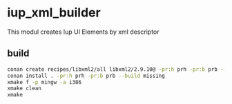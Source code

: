 # iup_xml_builder
This modul creates Iup UI Elements by xml descriptor

## build

```bash
conan create recipes/libxml2/all libxml2/2.9.10@ -pr:h prh -pr:b prb --build missing
conan install . -pr:h prh -pr:b prb --build missing
xmake f -p mingw -a i386
xmake clean
xmake
```
